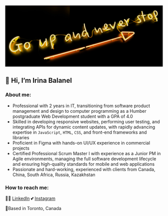 ![My moto](my_moto.png)
## 👋 Hi, I’m Irina Balanel

### About me:
- Professional with 2 years in IT, transitioning from software product management and design to computer programming as a Humber postgraduate Web Development student with a GPA of 4.0
- Skilled in developing responsive websites, performing user testing, and integrating APIs for dynamic content updates, with rapidly advancing expertise in `JavaScript`, `HTML`, `CSS`, and front-end frameworks and libraries
- Proficient in Figma with hands-on UI/UX experience in commercial projects
-	Certified Professional Scrum Master I with experience as a Junior PM in Agile environments, managing the full software development lifecycle and ensuring high-quality standards for mobile and web applications 
-	Passionate and hard-working, experienced with clients from Canada, China, South Africa, Russia, Kazakhstan

### How to reach me:
👩‍💻 [LinkedIn](https://www.linkedin.com/in/irina-balanel/)
💕 [Instagram](https://www.instagram.com/irenmakarova8/)

📍Based in Toronto, Canada



